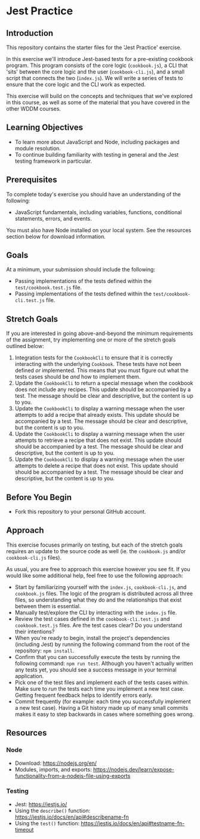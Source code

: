 # Jest Practice

## Introduction
This repository contains the starter files for the 'Jest Practice' exercise.

In this exercise we'll introduce Jest-based tests for a pre-existing cookbook program. This program consists of the core logic (`cookbook.js`), a CLI that 'sits' between the core logic and the user (`cookbook-cli.js`), and a small script that connects the two (`index.js`). We will write a series of tests to ensure that the core logic and the CLI work as expected.

This exercise will build on the concepts and techniques that we've explored in this course, as well as some of the material that you have covered in the other WDDM courses.

## Learning Objectives
- To learn more about JavaScript and Node, including packages and module resolution.
- To continue building familiarity with testing in general and the Jest testing framework in particular.

## Prerequisites
To complete today's exercise you should have an understanding of the following:
- JavaScript fundamentals, including variables, functions, conditional statements, errors, and events.

You must also have Node installed on your local system. See the resources section below for download information.

## Goals
At a minimum, your submission should include the following:
- Passing implementations of the tests defined within the `test/cookbook.test.js` file.
- Passing implementations of the tests defined within the `test/cookbook-cli.test.js` file.

## Stretch Goals
If you are interested in going above-and-beyond the minimum requirements of the assignment, try implementing one or more of the stretch goals outlined below:

1. Integration tests for the `CookbookCli` to ensure that it is correctly interacting with the underlying `Cookbook`. These tests have not been defined _or_ implemented. This means that you must figure out what the tests cases should be _and_ how to implement them.
2. Update the `CookbookCli` to return a special message when the cookbook does not include any recipes. This update should be accompanied by a test. The message should be clear and descriptive, but the content is up to you.
3. Update the `CookbookCli` to display a warning message when the user attempts to add a recipe that already exists. This update should be accompanied by a test. The message should be clear and descriptive, but the content is up to you.
4. Update the `CookbookCli` to display a warning message when the user attempts to retrieve a recipe that does not exist. This update should should be accompanied by a test. The message should be clear and descriptive, but the content is up to you.
5. Update the `CookbookCli` to display a warning message when the user attempts to delete a recipe that does not exist. This update should should be accompanied by a test. The message should be clear and descriptive, but the content is up to you.

## Before You Begin
- Fork this repository to your personal GitHub account.

## Approach
This exercise focuses primarily on testing, but each of the stretch goals requires an update to the source code as well (ie. the `cookbook.js` and/or `cookbook-cli.js` files).

As usual, you are free to approach this exercise however you see fit. If you would like some additional help, feel free to use the following approach:

- Start by familiarizing yourself with the `index.js`, `cookbook-cli.js`, and `cookbook.js` files. The logic of the program is distributed across all three files, so understanding what they do and the relationships that exist between them is essential.
- Manually test/explore the CLI by interacting with the `index.js` file.
- Review the test cases defined in the `cookbook-cli.test.js` and `cookbook.test.js` files. Are the test cases clear? Do you understand their intentions?
- When you're ready to begin, install the project's dependencies (including Jest) by running the following command from the root of the repository: `npm install`.
- Confirm that you can successfully execute the tests by running the following command: `npm run test`. Although you haven't actually written any tests yet, you should see a success message in your terminal application.
- Pick one of the test files and implement each of the tests cases within. Make sure to _run_ the tests each time you implement a new test case. Getting frequent feedback helps to identify errors early.
- Commit frequently (for example: each time you successfully implement a new test case). Having a Git history made up of many small commits makes it easy to step backwards in cases where something goes wrong.

## Resources

### Node
- Download: https://nodejs.org/en/
- Modules, imports, and exports: https://nodejs.dev/learn/expose-functionality-from-a-nodejs-file-using-exports

### Testing
- Jest: https://jestjs.io/
- Using the `describe()` function: https://jestjs.io/docs/en/api#describename-fn
- Using the `test()` function: https://jestjs.io/docs/en/api#testname-fn-timeout
